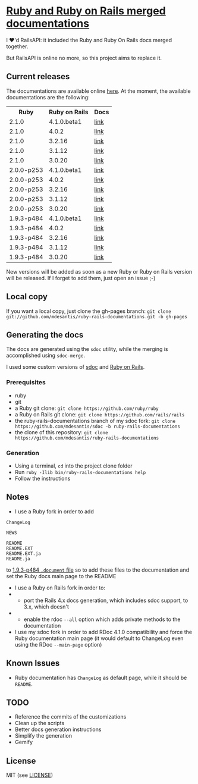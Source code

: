 # [Ruby and Ruby on Rails merged documentations](http://mdesantis.github.io/ruby-rails-documentations/)

I :heart:'d RailsAPI: it included the Ruby and Ruby On Rails docs merged together.

But RailsAPI is online no more, so this project aims to replace it.

## Current releases

The documentations are available online [here](http://mdesantis.github.io/ruby-rails-documentations/). At the moment, the available documentations are the following:

<table>
  <tr>
    <th>Ruby</th>
    <th>Ruby on Rails</th>
    <th>Docs</th>
  </tr>
  <tr>
    <td>2.1.0</td>
    <td>4.1.0.beta1</td>
    <td><a href="http://mdesantis.github.io/ruby-rails-documentations/Ruby%20v2.1.0,%20Ruby%20On%20Rails%20v4.1.0.beta1/index.html">link</a></td>
  </tr>
  <tr>
    <td>2.1.0</td>
    <td>4.0.2</td>
    <td><a href="http://mdesantis.github.io/ruby-rails-documentations/Ruby%20v2.1.0,%20Ruby%20On%20Rails%20v4.0.2/index.html">link</a></td>
  </tr>
  <tr>
    <td>2.1.0</td>
    <td>3.2.16</td>
    <td><a href="http://mdesantis.github.io/ruby-rails-documentations/Ruby%20v2.1.0,%20Ruby%20On%20Rails%20v3.2.16/index.html">link</a></td>
  </tr>
  <tr>
    <td>2.1.0</td>
    <td>3.1.12</td>
    <td><a href="http://mdesantis.github.io/ruby-rails-documentations/Ruby%20v2.1.0,%20Ruby%20On%20Rails%20v3.1.12/index.html">link</a></td>
  </tr>
  <tr>
    <td>2.1.0</td>
    <td>3.0.20</td>
    <td><a href="http://mdesantis.github.io/ruby-rails-documentations/Ruby%20v2.1.0,%20Ruby%20On%20Rails%20v3.0.20/index.html">link</a></td>
  </tr>
  <tr>
    <td>2.0.0-p253</td>
    <td>4.1.0.beta1</td>
    <td><a href="http://mdesantis.github.io/ruby-rails-documentations/Ruby%20v2.0.0-p253,%20Ruby%20On%20Rails%20v4.1.0.beta1/index.html">link</a></td>
  </tr>
  <tr>
    <td>2.0.0-p253</td>
    <td>4.0.2</td>
    <td><a href="http://mdesantis.github.io/ruby-rails-documentations/Ruby%20v2.0.0-p253,%20Ruby%20On%20Rails%20v4.0.2/index.html">link</a></td>
  </tr>
  <tr>
    <td>2.0.0-p253</td>
    <td>3.2.16</td>
    <td><a href="http://mdesantis.github.io/ruby-rails-documentations/Ruby%20v2.0.0-p253,%20Ruby%20On%20Rails%20v3.2.16/index.html">link</a></td>
  </tr>
  <tr>
    <td>2.0.0-p253</td>
    <td>3.1.12</td>
    <td><a href="http://mdesantis.github.io/ruby-rails-documentations/Ruby%20v2.0.0-p253,%20Ruby%20On%20Rails%20v3.1.12/index.html">link</a></td>
  </tr>
  <tr>
    <td>2.0.0-p253</td>
    <td>3.0.20</td>
    <td><a href="http://mdesantis.github.io/ruby-rails-documentations/Ruby%20v2.0.0-p253,%20Ruby%20On%20Rails%20v3.0.20/index.html">link</a></td>
  </tr>
  <tr>
    <td>1.9.3-p484</td>
    <td>4.1.0.beta1</td>
    <td><a href="http://mdesantis.github.io/ruby-rails-documentations/Ruby%20v1.9.3-p484,%20Ruby%20On%20Rails%20v4.1.0.beta1/index.html">link</a></td>
  </tr>
  <tr>
    <td>1.9.3-p484</td>
    <td>4.0.2</td>
    <td><a href="http://mdesantis.github.io/ruby-rails-documentations/Ruby%20v1.9.3-p484,%20Ruby%20On%20Rails%20v4.0.2/index.html">link</a></td>
  </tr>
  <tr>
    <td>1.9.3-p484</td>
    <td>3.2.16</td>
    <td><a href="http://mdesantis.github.io/ruby-rails-documentations/Ruby%20v1.9.3-p484,%20Ruby%20On%20Rails%20v3.2.16/index.html">link</a></td>
  </tr>
  <tr>
    <td>1.9.3-p484</td>
    <td>3.1.12</td>
    <td><a href="http://mdesantis.github.io/ruby-rails-documentations/Ruby%20v1.9.3-p484,%20Ruby%20On%20Rails%20v3.1.12/index.html">link</a></td>
  </tr>
  <tr>
    <td>1.9.3-p484</td>
    <td>3.0.20</td>
    <td><a href="http://mdesantis.github.io/ruby-rails-documentations/Ruby%20v1.9.3-p484,%20Ruby%20On%20Rails%20v3.0.20/index.html">link</a></td>
  </tr>
</table>

New versions will be added as soon as a new Ruby or Ruby on Rails version will be released. If I forget to add them, just open an issue ;-)

## Local copy

If you want a local copy, just clone the gh-pages branch: `git clone git://github.com/mdesantis/ruby-rails-documentations.git -b gh-pages`

## Generating the docs

The docs are generated using the `sdoc` utility, while the merging is accomplished using `sdoc-merge`.

I used some custom versions of [sdoc](https://github.com/mdesantis/sdoc/tree/ruby-rails-documentations) and [Ruby on Rails](https://github.com/mdesantis/rails/tree/ruby-rails-documentations).

### Prerequisites

* ruby
* git
* a Ruby git clone: `git clone https://github.com/ruby/ruby`
* a Ruby on Rails git clone: `git clone https://github.com/rails/rails`
* the ruby-rails-documentations branch of my sdoc fork: `git clone https://github.com/mdesantis/sdoc -b ruby-rails-documentations`
* the clone of this repository: `git clone https://github.com/mdesantis/ruby-rails-documentations`

### Generation

* Using a terminal, `cd` into the project clone folder
* Run `ruby -Ilib bin/ruby-rails-documentations help`
* Follow the instructions

## Notes

* I use a Ruby fork in order to add

```
ChangeLog

NEWS

README
README.EXT
README.EXT.ja
README.ja
```

to [1.9.3-p484 `.document` file](https://github.com/ruby/ruby/blob/v1_9_3_484/.document) so to add these files to the documentation and set the Ruby docs main page to the README

* I use a Ruby on Rails fork in order to:
* * port the Rails 4.x docs generation, which includes sdoc support, to 3.x, which doesn't
* * enable the rdoc `--all` option which adds private methods to the documentation
* I use my sdoc fork in order to add RDoc 4.1.0 compatibility and force the Ruby documentation main page (it would default to ChangeLog even using the RDoc `--main-page` option)

## Known Issues

* Ruby documentation has `ChangeLog` as default page, while it should be `README`.

## TODO

* Reference the commits of the customizations
* Clean up the scripts
* Better docs generation instructions
* Simplify the generation
* Gemify

## License

MIT (see [LICENSE](LICENSE))